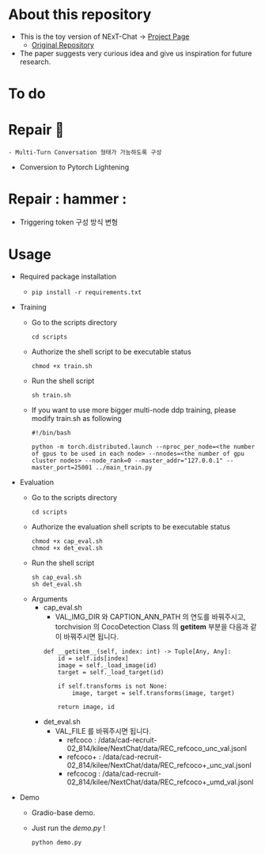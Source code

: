 # About this repository
  - This is the toy version of NExT-Chat -> [Project Page](https://next-chatv.github.io/)
    - [Original Repository](https://github.com/NExT-ChatV/NExT-Chat)
  - The paper suggests very curious idea and give us inspiration for future research.
# To do
  # Repair :hammer:
    - Multi-Turn Conversation 형태가 가능하도록 구성
  - Conversion to Pytorch Lightening
# Repair : hammer :
  - Triggering token 구성 방식 변형

# Usage
  - Required package installation
    - ```pip install -r requirements.txt```
  - Training
    
    - Go to the scripts directory
      ```{sh}
      cd scripts
      ```
    - Authorize the shell script to be executable status
      ```{sh}
      chmod +x train.sh
      ```
    - Run the shell script
      ```{sh}
      sh train.sh
      ```
    - If you want to use more bigger multi-node ddp training, please modify train.sh as following
      ```{sh}
      #!/bin/bash

      python -m torch.distributed.launch --nproc_per_node=<the number of gpus to be used in each node> --nnodes=<the number of gpu cluster nodes> --node_rank=0 --master_addr="127.0.0.1" --master_port=25001 ../main_train.py
      ```
      
  - Evaluation
    - Go to the scripts directory
      ```{sh}
      cd scripts
      ```
    - Authorize the evaluation shell scripts to be executable status
      ```{sh}
      chmod +x cap_eval.sh
      chmod +x det_eval.sh
      ```
    - Run the shell script
      ```{sh}
      sh cap_eval.sh
      sh det_eval.sh
      ```
    - Arguments
      - cap_eval.sh
        - VAL_IMG_DIR 와 CAPTION_ANN_PATH 의 연도를 바꿔주시고, torchvision 의 CocoDetection Class 의 __getitem__ 부분을 다음과 같이 바꿔주시면 됩니다.
        ```python3
        def __getitem__(self, index: int) -> Tuple[Any, Any]:
            id = self.ids[index]
            image = self._load_image(id)
            target = self._load_target(id)

            if self.transforms is not None:
                image, target = self.transforms(image, target)

            return image, id
        ```
      - det_eval.sh
        - VAL_FILE 를 바꿔주시면 됩니다.
          - refcoco : /data/cad-recruit-02_814/kilee/NextChat/data/REC_refcoco_unc_val.jsonl
          - refcoco+ : /data/cad-recruit-02_814/kilee/NextChat/data/REC_refcoco+_unc_val.jsonl
          - refcocog : /data/cad-recruit-02_814/kilee/NextChat/data/REC_refcoco+_umd_val.jsonl

  - Demo
    - Gradio-base demo.

    - Just run the *demo.py* ! 
      ```python3
      python demo.py
      ```
